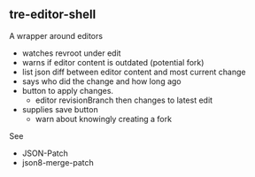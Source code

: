 tre-editor-shell
---

 A wrapper around editors
- watches revroot under edit
- warns if editor content is outdated (potential fork)
- list json diff between editor content and most current change
- says who did the change and how long ago
- button to apply changes.
  - editor revisionBranch then changes to latest edit
- supplies save button
  - warn about knowingly creating a fork

See
- JSON-Patch
- json8-merge-patch

